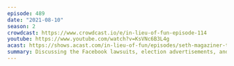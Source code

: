 ```yaml
---
episode: 489
date: "2021-08-10"
season: 2
crowdcast: https://www.crowdcast.io/e/in-lieu-of-fun-episode-114
youtube: https://www.youtube.com/watch?v=KsVNc6B3L4g
acast: https://shows.acast.com/in-lieu-of-fun/episodes/seth-magaziner-treasures-rhode-island
summary: Discussing the Facebook lawsuits, election advertisements, and Kate
---
```

